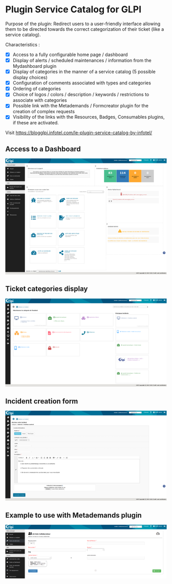 # Plugin Service Catalog for GLPI

Purpose of the plugin: Redirect users to a user-friendly interface allowing them to be directed towards the correct categorization of their ticket (like a service catalog).

Characteristics :

- [X] Access to a fully configurable home page / dashboard
- [X] Display of alerts / scheduled maintenances / information from the Mydashboard plugin
- [X] Display of categories in the manner of a service catalog (5 possible display choices)
- [X] Configuration of comments associated with types and categories
- [X] Ordering of categories
- [X] Choice of logos / colors / description / keywords / restrictions to associate with categories
- [X] Possible link with the Metademands / Formcreator plugin for the creation of complex requests
- [X] Visibility of the links with the Resources, Badges, Consumables plugins, if these are activated.

Visit https://blogglpi.infotel.com/le-plugin-service-catalog-by-infotel/

## Access to a Dashboard

![Plugin Service Catalog](https://raw.githubusercontent.com/InfotelGLPI/servicecatalog/master/screenshots/dashboard.png "Plugin Service Catalog")

## Ticket categories display

![Plugin Service Catalog](https://raw.githubusercontent.com/InfotelGLPI/servicecatalog/master/screenshots/create_incident.png "Plugin Service Catalog")

## Incident creation form

![Plugin Service Catalog](https://raw.githubusercontent.com/InfotelGLPI/servicecatalog/master/screenshots/create_incident_form.png "Plugin Service Catalog")

## Example to use with Metademands plugin 

![Plugin Service Catalog](https://raw.githubusercontent.com/InfotelGLPI/servicecatalog/master/screenshots/metademands.png "Plugin Service Catalog")
